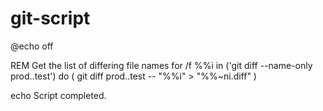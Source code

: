 # git-script


@echo off

REM Get the list of differing file names
for /f %%i in ('git diff --name-only prod..test') do (
    git diff prod..test -- "%%i" > "%%~ni.diff"
)

echo Script completed.
